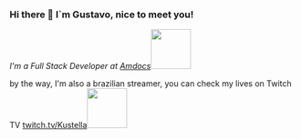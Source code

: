 ### Hi there 👋 I`m Gustavo, nice to meet you!

<p><em>I'm a Full Stack Developer at <a href="https://www.amdocs.com/">Amdocs</a><img src="https://media.giphy.com/media/5eLDrEaRGHegx2FeF2/giphy.gif" width="70"> 
</em></p>

by the way, I'm also a brazilian streamer, you can check my lives on Twitch TV <a href="https://www.twitch.tv/kustella">twitch.tv/Kustella</a><img src="https://media.giphy.com/media/MdFqLnNXt4crEP3iqx/giphy.gif" width="70"> 
</em></p>

<!--
**gustavokustela/gustavokustela** is a ✨ _special_ ✨ repository because its `README.md` (this file) appears on your GitHub profile.

Here are some ideas to get you started:

- 🔭 I’m currently working on ...
- 🌱 I’m currently learning ...
- 👯 I’m looking to collaborate on ...
- 🤔 I’m looking for help with ...
- 💬 Ask me about ...
- 📫 How to reach me: ...
- 😄 Pronouns: ...
- ⚡ Fun fact: ...
-->
